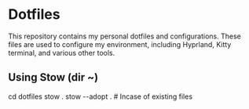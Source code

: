 
# Dotfiles

This repository contains my personal dotfiles and configurations. These files are used to configure my environment, including Hyprland, Kitty terminal, and various other tools. 

## Using Stow (dir ~)

cd dotfiles
stow .
stow --adopt . # Incase of existing files

